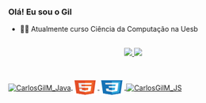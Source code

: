 ### Olá! Eu sou o Gil 

- 👨‍🎓 Atualmente curso Ciência da Computação na Uesb
  
##

<div align="center">
  <a href="https://github.com/CarlosGilM">
  <img height="180em" src="https://github-readme-stats-sigma-five.vercel.app/api?username=CarlosGilM&show_icons=true&theme=prussian&include_all_commits=true&count_private=true"/>
  <img height="180em" src="https://github-readme-stats.vercel.app/api/top-langs/?username=CarlosGilM&layout=compact&theme=prussian"/>
</div>

##  

   <div style="display: inline_block"><br>
    <img align="center" alt="CarlosGilM_Java" height="30" width="50" src="https://cdn.jsdelivr.net/gh/devicons/devicon/icons/java/java-original.svg">
    <img align="center" alt="CarlosGilM_HTML" height="30" width="50" src="https://raw.githubusercontent.com/devicons/devicon/master/icons/html5/html5-original.svg">
    <img align="center" alt="CarlosGilM_CSS" height="30" width="50" src="https://raw.githubusercontent.com/devicons/devicon/master/icons/css3/css3-original.svg">
    <img align="center" alt="CarlosGilM_JS" height="30" width="50" src="https://cdn.jsdelivr.net/gh/devicons/devicon/icons/javascript/javascript-original.svg">
  </div>
  
